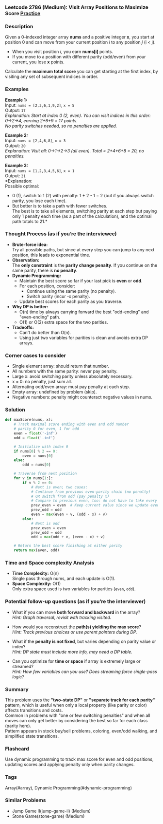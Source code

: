 ### Leetcode 2786 (Medium): Visit Array Positions to Maximize Score [Practice](https://leetcode.com/problems/visit-array-positions-to-maximize-score)

### Description  
Given a 0-indexed integer array **nums** and a positive integer **x**, you start at position 0 and can move from your current position *i* to any position *j* (i < j).  
- When you visit position *i*, you earn **nums[i]** points.
- If you move to a position with different parity (odd/even) from your current, you lose **x** points.

Calculate the **maximum total score** you can get starting at the first index, by visiting any set of subsequent indices in order.

### Examples  

**Example 1:**  
Input: `nums = [2,3,6,1,9,2]`, `x = 5`  
Output: `17`  
*Explanation: Start at index 0 (2, even). You can visit indices in this order: 0→2→4, earning 2+6+9 = 17 points.  
No parity switches needed, so no penalties are applied.*

**Example 2:**  
Input: `nums = [2,4,6,8]`, `x = 3`  
Output: `20`  
*Explanation: Visit all: 0→1→2→3 (all even). Total = 2+4+6+8 = 20, no penalties.*

**Example 3:**  
Input: `nums = [1,2,3,4,5,6]`, `x = 1`  
Output: `21`  
*Explanation:  
Possible optimal:  
- 0 (1), switch to 1 (2) with penalty: 1 + 2 - 1 = 2 (but if you always switch parity, you lose each time).  
- But better is to take a path with fewer switches.  
The best is to take all elements, switching parity at each step but paying only 1 penalty each time (as a part of the calculation), and the optimal path totals to 21.*

### Thought Process (as if you’re the interviewee)  
- **Brute-force idea:**  
  Try all possible paths, but since at every step you can jump to any next position, this leads to exponential time.
- **Observation:**  
  The **only constraint** is the **parity change penalty**. If you continue on the same parity, there is **no penalty**.
- **Dynamic Programming:**  
  - Maintain the best score so far if your last pick is **even** or **odd**.
  - For each position, consider:  
    - Continue using the same parity (no penalty).
    - Switch parity (incur -x penalty).
  - Update best scores for each parity as you traverse.
- **Why DP is better:**  
  - O(n) time by always carrying forward the best "odd-ending" and "even-ending" path.
  - O(1) or O(2) extra space for the two parities.
- **Tradeoffs:**  
  - Can't do better than O(n).  
  - Using just two variables for parities is clean and avoids extra DP arrays.

### Corner cases to consider  
- Single element array: should return that number.
- All numbers with the same parity: never pay penalty.
- Large x: avoid switching parity unless absolutely necessary.
- x = 0: no penalty, just sum all.
- Alternating odd/even array: must pay penalty at each step.
- Empty array: undefined by problem (skip).
- Negative numbers: penalty might counteract negative values in nums.

### Solution

```python
def maxScore(nums, x):
    # Track maximal score ending with even and odd number
    # parity 0 for even, 1 for odd
    even = float('-inf')
    odd = float('-inf')

    # Initialize with index 0
    if nums[0] % 2 == 0:
        even = nums[0]
    else:
        odd = nums[0]

    # Traverse from next position
    for v in nums[1:]:
        if v % 2 == 0:
            # Next is even; two cases:
            # Continue from previous even-parity chain (no penalty)
            # OR switch from odd (pay penalty x)
            # Compare to previous even, too: do not have to take every index
            prev_even = even  # Keep current value since we update even
            prev_odd = odd
            even = max(even + v, (odd - x) + v)
        else:
            # Next is odd
            prev_even = even
            prev_odd = odd
            odd = max(odd + v, (even - x) + v)

    # Return the best score finishing at either parity
    return max(even, odd)
```

### Time and Space complexity Analysis  

- **Time Complexity:** O(n)  
  Single pass through nums, and each update is O(1).
- **Space Complexity:** O(1)  
  Only extra space used is two variables for parities (`even`, `odd`).

### Potential follow-up questions (as if you’re the interviewer)  

- What if you can move **both forward and backward** in the array?  
  *Hint: Graph traversal, revisit with tracking visited.*

- How would you reconstruct the **path(s) yielding the max score**?  
  *Hint: Track previous choices or use parent pointers during DP.*

- What if the **penalty is not fixed**, but varies depending on parity value or index?  
  *Hint: DP state must include more info, may need a DP table.*

- Can you optimize for **time or space** if array is extremely large or streamed?  
  *Hint: How few variables can you use? Does streaming force single-pass logic?*

### Summary
This problem uses the **"two-state DP"** or **"separate track for each parity"** pattern, which is useful when only a local property (like parity or color) affects transitions and costs.  
Common in problems with "one or few switching penalties" and when all moves can only get better by considering the best so far for each class (parity here).  
Pattern appears in stock buy/sell problems, coloring, even/odd walking, and simplified state transitions.


### Flashcard
Use dynamic programming to track max score for even and odd positions, updating scores and applying penalty only when parity changes.

### Tags
Array(#array), Dynamic Programming(#dynamic-programming)

### Similar Problems
- Jump Game II(jump-game-ii) (Medium)
- Stone Game(stone-game) (Medium)